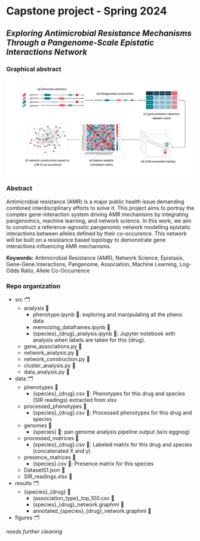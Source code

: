 # Capstone project - Spring 2024

## _Exploring Antimicrobial Resistance Mechanisms Through a Pangenome-Scale Epistatic Interactions Network_

### Graphical abstract

![graphical-abstract](figures/graphical_abstract.png)

### Abstract
Antimicrobial resistance (AMR) is a major public health issue demanding combined interdisciplinary efforts to solve it. This project aims to portray the complex gene-interaction system driving AMR mechanisms by integrating pangenomics, machine learning, and network science. 
In this work, we aim to construct a reference-agnostic pangenomic network modelling epistatic interactions between alleles defined by their co-occurence. This network will be built on a resistance based topology to demonstrate gene interactions influencing AMR mechanisms.

**Keywords:** Antimicrobial Resistance (AMR), Network Science, Epistasis, Gene-Gene Interactions, Pangenome, Association, Machine Learning, Log-Odds Ratio, Allele Co-Occurrence

### Repo organization

* src 🗂️
  * analysis 📁
    * phenotype.ipynb 📄: exploring and manipulating all the pheno data
    * memoizing_dataframes.ipynb 📄
    * {species}_{drug}_analysis.ipynb 📄: Jupyter notebook with analysis when labels are taken for this {drug}.  
  * gene_associations.py 📄
  * network_analysis.py 📄
  * network_construction.py 📄
  * cluster_analysis.py 📄
  * data_analysis.py 📄
* data 🗂️
  * phenotypes 📁
    * {species}_{drug}.csv 📄: Phenotypes for this drug and species (SIR readings) extracted from xlsx
  * processed_phenotypes 📁
    * {species}_{drug}.csv 📄: Processed phenotypes for this drug and species
  * genomes 📁
    * {species} 📁: pan genome analysis pipeline output (w/o eggnog)  
  * processed_matrices 📁
    * {species}_{drug}.csv 📄: Labeled matrix for this drug and species (concatenated X and y)
  * presence_matrices 📁
    * {species}.csv 📄: Presence matrix for this species
  * DatasetS1.json 📄
  * SIR_readings.xlsx 📄
* results 🗂️
  * {species}_{drug} 📁
    * {association_type}_top_100.csv 📄
    * {species}_{drug}_network.graphml 📄
    * annotated_{species}_{drug}_network.graphml 📄
* figures 🗂️

_needs further cleaning_
